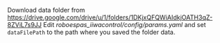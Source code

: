 Download data folder from https://drive.google.com/drive/u/1/folders/1DKjxQFQWiAIdkjOATH3qZ-8ZViL7s9JJ
Edit *roboespas_iiwacontrol/config/params.yaml* and set ```dataFilePath``` to the path where you saved the folder data.
